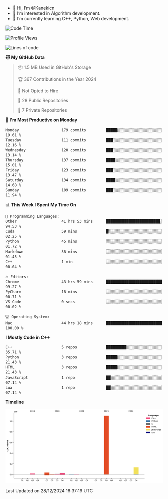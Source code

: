 - 👋 Hi, I’m @Kanekicn
- 👀 I’m interested in Algorithm development.
- 🌱 I’m currently learning C++, Python, Web development.

<!---
cotecsz/cotecsz is a ✨ special ✨ repository because its `README.md` (this file) appears on your GitHub profile.
You can click the Preview link to take a look at your changes.
--->

<!--START_SECTION:waka-->
![Code Time](http://img.shields.io/badge/Code%20Time-2%2C350%20hrs%2038%20mins-blue)

![Profile Views](http://img.shields.io/badge/Profile%20Views-0-blue)

![Lines of code](https://img.shields.io/badge/From%20Hello%20World%20I%27ve%20Written-1.3%20million%20lines%20of%20code-blue)

**🐱 My GitHub Data** 

> 📦 1.5 MB Used in GitHub's Storage 
 > 
> 🏆 367 Contributions in the Year 2024
 > 
> 🚫 Not Opted to Hire
 > 
> 📜 28 Public Repositories 
 > 
> 🔑 7 Private Repositories 
 > 
📅 **I'm Most Productive on Monday** 

```text
Monday                   179 commits         █████░░░░░░░░░░░░░░░░░░░░   19.61 % 
Tuesday                  111 commits         ███░░░░░░░░░░░░░░░░░░░░░░   12.16 % 
Wednesday                120 commits         ███░░░░░░░░░░░░░░░░░░░░░░   13.14 % 
Thursday                 137 commits         ████░░░░░░░░░░░░░░░░░░░░░   15.01 % 
Friday                   123 commits         ███░░░░░░░░░░░░░░░░░░░░░░   13.47 % 
Saturday                 134 commits         ████░░░░░░░░░░░░░░░░░░░░░   14.68 % 
Sunday                   109 commits         ███░░░░░░░░░░░░░░░░░░░░░░   11.94 % 
```


📊 **This Week I Spent My Time On** 

```text
💬 Programming Languages: 
Other                    41 hrs 53 mins      ████████████████████████░   94.53 % 
Cuda                     59 mins             █░░░░░░░░░░░░░░░░░░░░░░░░   02.25 % 
Python                   45 mins             ░░░░░░░░░░░░░░░░░░░░░░░░░   01.72 % 
Markdown                 38 mins             ░░░░░░░░░░░░░░░░░░░░░░░░░   01.45 % 
C++                      1 min               ░░░░░░░░░░░░░░░░░░░░░░░░░   00.04 % 

🔥 Editors: 
Chrome                   43 hrs 59 mins      █████████████████████████   99.27 % 
PyCharm                  18 mins             ░░░░░░░░░░░░░░░░░░░░░░░░░   00.71 % 
VS Code                  0 secs              ░░░░░░░░░░░░░░░░░░░░░░░░░   00.02 % 

💻 Operating System: 
Mac                      44 hrs 18 mins      █████████████████████████   100.00 % 
```

**I Mostly Code in C++** 

```text
C++                      5 repos             █████████░░░░░░░░░░░░░░░░   35.71 % 
Python                   3 repos             █████░░░░░░░░░░░░░░░░░░░░   21.43 % 
HTML                     3 repos             █████░░░░░░░░░░░░░░░░░░░░   21.43 % 
JavaScript               1 repo              ██░░░░░░░░░░░░░░░░░░░░░░░   07.14 % 
Lua                      1 repo              ██░░░░░░░░░░░░░░░░░░░░░░░   07.14 % 
```



**Timeline**

![Lines of Code chart](https://raw.githubusercontent.com/Kanekicn/Kanekicn/master/assets/bar_graph.png)


 Last Updated on 28/12/2024 16:37:19 UTC
<!--END_SECTION:waka-->
